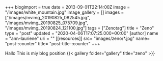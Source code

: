 +++
blogimport = true
date = 2013-09-01T22:14:00Z
image = "/images/white_mountain.jpg"
image_gallery = []
images = ["/images/mvimg_20190825_082545.jpg", "/images/mvimg_20190825_075709.jpg", "/images/mvimg_20190824_121100.jpg"]
tags = ["Zenotag"]
title = "Zeno"
type = "post"
updated = "2020-04-06T17:07:25.000+00:00"
[author]
name = "ann-lauriene"
uri = ""
[[resources]]
  src= "images/zeno/*.jpg"
  name= "post-:counter"
  title= "post-title-:counter"
+++


Hallo This is miy blog position
{{< gallery folder="gallery" title="zeno" >}}
